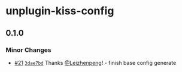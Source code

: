 # unplugin-kiss-config

## 0.1.0

### Minor Changes

-   [#21](https://github.com/Leizhenpeng/design-toolkit-cn/pull/21) [`3dae7bd`](https://github.com/Leizhenpeng/design-toolkit-cn/commit/3dae7bd2b54b7592a2cf47975ded9133dcd12ffd) Thanks [@Leizhenpeng](https://github.com/Leizhenpeng)! - finish base config generate
